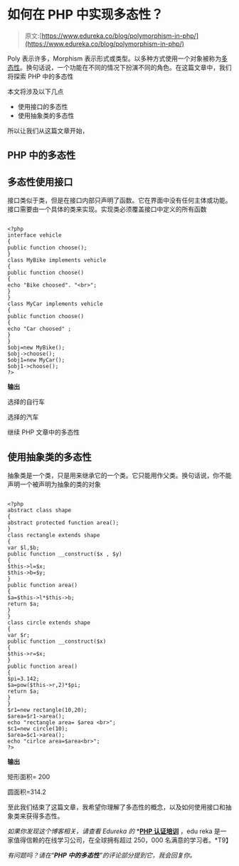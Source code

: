 # 如何在 PHP 中实现多态性？

> 原文:[https://www.edureka.co/blog/polymorphism-in-php/](https://www.edureka.co/blog/polymorphism-in-php/)

Poly 表示许多，Morphism 表示形式或类型。以多种方式使用一个对象被称为[多态性](https://www.edureka.co/blog/polymorphism-in-java/)。换句话说，一个功能在不同的情况下扮演不同的角色。在这篇文章中，我们将探索 PHP 中的多态性

本文将涉及以下几点

*   使用接口的多态性
*   使用抽象类的多态性

所以让我们从这篇文章开始，

## PHP 中的多态性

## **多态性使用接口**

接口类似于类，但是在接口内部只声明了函数。它在界面中没有任何主体或功能。接口需要由一个具体的类来实现。实现类必须覆盖接口中定义的所有函数

```

<?php
interface vehicle
{
public function choose();
}
class MyBike implements vehicle
{
public function choose()
{
echo "Bike choosed". "<br>";
}
}
class MyCar implements vehicle
{
public function choose()
{
echo "Car choosed" ;
}
}
$obj=new MyBike();
$obj->choose();
$obj1=new MyCar();
$obj1->choose();
?>

```

**输出**

选择的自行车

选择的汽车

继续 PHP 文章中的多态性

## **使用抽象类的多态性**

抽象类是一个类，只是用来继承它的一个类。它只能用作父类。换句话说，你不能声明一个被声明为抽象的类的对象

```

<?php
abstract class shape
{
abstract protected function area();
}
class rectangle extends shape
{
var $l,$b;
public function __construct($x , $y)
{
$this->l=$x;
$this->b=$y;
}
public function area()
{
$a=$this->l*$this->b;
return $a;
}
}
class circle extends shape
{
var $r;
public function __construct($x)
{
$this->r=$x;
}
public function area()
{
$pi=3.142;
$a=pow($this->r,2)*$pi;
return $a;
}
}
$r1=new rectangle(10,20);
$area=$r1->area();
echo "rectangle area= $area <br>";
$c1=new circle(10);
$area=$c1->area();
echo "cirlce area=$area<br>";
?>

```

**输出**

矩形面积= 200

圆面积=314.2

至此我们结束了这篇文章，我希望你理解了多态性的概念，以及如何使用接口和抽象类来获得多态性。

*如果你发现这个博客相关，请查看 Edureka 的* *[**PHP 认证培训**](https://www.edureka.co/php-mysql-self-paced) ，edu reka 是一家值得信赖的在线学习公司，在全球拥有超过 250，000 名满意的学习者。*T9】

*有问题吗？请在“**PHP 中的多态性**”的评论部分提到它，我会回复你。*